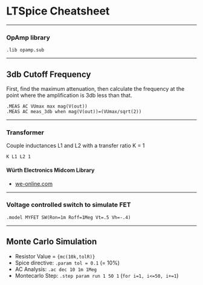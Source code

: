 # LTSpice Cheatsheet

---

### OpAmp library

```
.lib opamp.sub
```

---

## 3db Cutoff Frequency

First, find the maximum attenuation, then calculate the frequency at the point where the amplification is 3db less than that.

```
.MEAS AC VUmax max mag(V(out))
.MEAS AC meas_3db when mag(V(out))=(VUmax/sqrt(2))
```

---

### Transformer

Couple inductances L1 and L2 with a transfer ratio K = 1

```
K L1 L2 1
```

#### Würth Electronics Midcom Library

- [we-online.com](https://www.we-online.com/web/en/passive_components_custom_magnetics/toolbox_pbcm/midcom_lt_spice.php)

---

### Voltage controlled switch to simulate FET

```
.model MYFET SW(Ron=1m Roff=1Meg Vt=.5 Vh=-.4)
```

---

## Monte Carlo Simulation

- Resistor Value = `{mc(10k,tolR)}`
- Spice directive: `.param tol = 0.1` (= 10%)
- AC Analysis: `.ac dec 10 1m 1Meg`
- Montecarlo Step: `.step param run 1 50 1` (`for i=1, i<=50, i+=1`)

